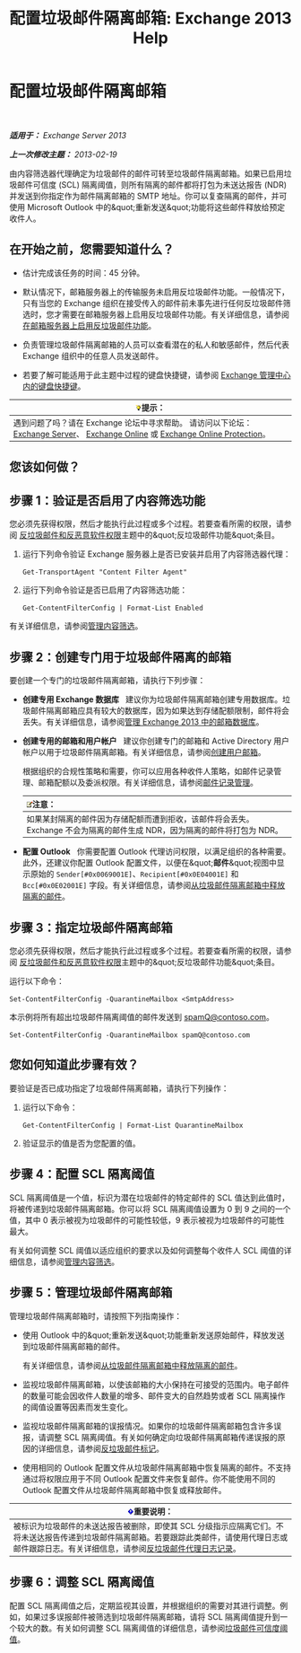 ﻿---
title: '配置垃圾邮件隔离邮箱: Exchange 2013 Help'
TOCTitle: 配置垃圾邮件隔离邮箱
ms:assetid: 907d2f90-2a62-4d59-a4cf-945fef2e963f
ms:mtpsurl: https://technet.microsoft.com/zh-cn/library/Bb123746(v=EXCHG.150)
ms:contentKeyID: 50491160
ms.date: 05/21/2018
mtps_version: v=EXCHG.150
ms.translationtype: MT
---

# 配置垃圾邮件隔离邮箱

 

_**适用于：** Exchange Server 2013_

_**上一次修改主题：** 2013-02-19_

由内容筛选器代理确定为垃圾邮件的邮件可转至垃圾邮件隔离邮箱。如果已启用垃圾邮件可信度 (SCL) 隔离阈值，则所有隔离的邮件都将打包为未送达报告 (NDR) 并发送到你指定作为邮件隔离邮箱的 SMTP 地址。你可以复查隔离的邮件，并可使用 Microsoft Outlook 中的\&quot;重新发送\&quot;功能将这些邮件释放给预定收件人。

## 在开始之前，您需要知道什么？

  - 估计完成该任务的时间：45 分钟。

  - 默认情况下，邮箱服务器上的传输服务未启用反垃圾邮件功能。一般情况下，只有当您的 Exchange 组织在接受传入的邮件前未事先进行任何反垃圾邮件筛选时，您才需要在邮箱服务器上启用反垃圾邮件功能。有关详细信息，请参阅[在邮箱服务器上启用反垃圾邮件功能](enable-anti-spam-functionality-on-mailbox-servers-exchange-2013-help.md)。

  - 负责管理垃圾邮件隔离邮箱的人员可以查看潜在的私人和敏感邮件，然后代表 Exchange 组织中的任意人员发送邮件。

  - 若要了解可能适用于此主题中过程的键盘快捷键，请参阅 [Exchange 管理中心内的键盘快捷键](keyboard-shortcuts-in-the-exchange-admin-center-exchange-online-protection-help.md)。

<table>
<thead>
<tr class="header">
<th><img src="images/Bb124558.tip(EXCHG.150).gif" title="提示" alt="提示" />提示：</th>
</tr>
</thead>
<tbody>
<tr class="odd">
<td>遇到问题了吗？请在 Exchange 论坛中寻求帮助。 请访问以下论坛：<a href="https://go.microsoft.com/fwlink/p/?linkid=60612">Exchange Server</a>、 <a href="https://go.microsoft.com/fwlink/p/?linkid=267542">Exchange Online</a> 或 <a href="https://go.microsoft.com/fwlink/p/?linkid=285351">Exchange Online Protection</a>。</td>
</tr>
</tbody>
</table>


## 您该如何做？

## 步骤 1：验证是否启用了内容筛选功能

您必须先获得权限，然后才能执行此过程或多个过程。若要查看所需的权限，请参阅 [反垃圾邮件和反恶意软件权限](anti-spam-and-anti-malware-permissions-exchange-2013-help.md)主题中的\&quot;反垃圾邮件功能\&quot;条目。

1.  运行下列命令验证 Exchange 服务器上是否已安装并启用了内容筛选器代理：
    
        Get-TransportAgent "Content Filter Agent"

2.  运行下列命令验证是否已启用了内容筛选功能：
    
        Get-ContentFilterConfig | Format-List Enabled

有关详细信息，请参阅[管理内容筛选](manage-content-filtering-exchange-2013-help.md)。

## 步骤 2：创建专门用于垃圾邮件隔离的邮箱

要创建一个专门的垃圾邮件隔离邮箱，请执行下列步骤：

  - **创建专用 Exchange 数据库**   建议你为垃圾邮件隔离邮箱创建专用数据库。垃圾邮件隔离邮箱应具有较大的数据库，因为如果达到存储配额限制，邮件将会丢失。有关详细信息，请参阅[管理 Exchange 2013 中的邮箱数据库](manage-mailbox-databases-in-exchange-2013-exchange-2013-help.md)。

  - **创建专用的邮箱和用户帐户**   建议你创建专门的邮箱和 Active Directory 用户帐户以用于垃圾邮件隔离邮箱。有关详细信息，请参阅[创建用户邮箱](create-user-mailboxes-exchange-2013-help.md)。
    
    根据组织的合规性策略和需要，你可以应用各种收件人策略，如邮件记录管理、邮箱配额以及委派权限。有关详细信息，请参阅[邮件记录管理](messaging-records-management-exchange-2013-help.md)。
    
    <table>
    <thead>
    <tr class="header">
    <th><img src="images/Bb124558.note(EXCHG.150).gif" title="注意" alt="注意" />注意：</th>
    </tr>
    </thead>
    <tbody>
    <tr class="odd">
    <td>如果某封隔离的邮件因为存储配额而遭到拒收，该邮件将会丢失。Exchange 不会为隔离的邮件生成 NDR，因为隔离的邮件将打包为 NDR。</td>
    </tr>
    </tbody>
    </table>


  - **配置 Outlook**   你需要配置 Outlook 代理访问权限，以满足组织的各种需要。此外，还建议你配置 Outlook 配置文件，以便在\&quot;**邮件**\&quot;视图中显示原始的 `Sender[#0x0069001E]`、`Recipient[#0x0E04001E]` 和 `Bcc[#0x0E02001E]` 字段。有关详细信息，请参阅[从垃圾邮件隔离邮箱中释放隔离的邮件](release-quarantined-messages-from-the-spam-quarantine-mailbox-exchange-2013-help.md)。

## 步骤 3：指定垃圾邮件隔离邮箱

您必须先获得权限，然后才能执行此过程或多个过程。若要查看所需的权限，请参阅 [反垃圾邮件和反恶意软件权限](anti-spam-and-anti-malware-permissions-exchange-2013-help.md)主题中的\&quot;反垃圾邮件功能\&quot;条目。

运行以下命令：

    Set-ContentFilterConfig -QuarantineMailbox <SmtpAddress>

本示例将所有超出垃圾邮件隔离阈值的邮件发送到 spamQ@contoso.com。

    Set-ContentFilterConfig -QuarantineMailbox spamQ@contoso.com

## 您如何知道此步骤有效？

要验证是否已成功指定了垃圾邮件隔离邮箱，请执行下列操作：

1.  运行以下命令：
    
        Get-ContentFilterConfig | Format-List QuarantineMailbox

2.  验证显示的值是否为您配置的值。

## 步骤 4：配置 SCL 隔离阈值

SCL 隔离阈值是一个值，标识为潜在垃圾邮件的特定邮件的 SCL 值达到此值时，将被传递到垃圾邮件隔离邮箱。你可以将 SCL 隔离阈值设置为 0 到 9 之间的一个值，其中 0 表示被视为垃圾邮件的可能性较低，9 表示被视为垃圾邮件的可能性最大。

有关如何调整 SCL 阈值以适应组织的要求以及如何调整每个收件人 SCL 阈值的详细信息，请参阅[管理内容筛选](manage-content-filtering-exchange-2013-help.md)。

## 步骤 5：管理垃圾邮件隔离邮箱

管理垃圾邮件隔离邮箱时，请按照下列指南操作：

  - 使用 Outlook 中的\&quot;重新发送\&quot;功能重新发送原始邮件，释放发送到垃圾邮件隔离邮箱的邮件。
    
    有关详细信息，请参阅[从垃圾邮件隔离邮箱中释放隔离的邮件](release-quarantined-messages-from-the-spam-quarantine-mailbox-exchange-2013-help.md)。

  - 监视垃圾邮件隔离邮箱，以使该邮箱的大小保持在可接受的范围内。电子邮件的数量可能会因收件人数量的增多、邮件变大的自然趋势或者 SCL 隔离操作的阈值设置等因素而发生变化。

  - 监视垃圾邮件隔离邮箱的误报情况。如果你的垃圾邮件隔离邮箱包含许多误报，请调整 SCL 隔离阈值。有关如何确定向垃圾邮件隔离邮箱传递误报的原因的详细信息，请参阅[反垃圾邮件标记](anti-spam-stamps-exchange-2013-help.md)。

  - 使用相同的 Outlook 配置文件从垃圾邮件隔离邮箱中恢复隔离的邮件。不支持通过将权限应用于不同 Outlook 配置文件来恢复邮件。你不能使用不同的 Outlook 配置文件从垃圾邮件隔离邮箱中恢复或释放邮件。

<table>
<thead>
<tr class="header">
<th><img src="images/Bb124558.important(EXCHG.150).gif" title="重要说明" alt="重要说明" />重要说明：</th>
</tr>
</thead>
<tbody>
<tr class="odd">
<td>被标识为垃圾邮件的未送达报告被删除，即使其 SCL 分级指示应隔离它们。不将未送达报告传递到垃圾邮件隔离邮箱。若要跟踪此类邮件，请使用代理日志或邮件跟踪日志。有关详细信息，请参阅<a href="anti-spam-agent-logging-exchange-2013-help.md">反垃圾邮件代理日志记录</a>。</td>
</tr>
</tbody>
</table>


## 步骤 6：调整 SCL 隔离阈值

配置 SCL 隔离阈值之后，定期监视其设置，并根据组织的需要对其进行调整。例如，如果过多误报邮件被筛选到垃圾邮件隔离邮箱，请将 SCL 隔离阈值提升到一个较大的数。有关如何调整 SCL 隔离阈值的详细信息，请参阅[垃圾邮件可信度阈值](spam-confidence-level-threshold-exchange-2013-help.md)。

